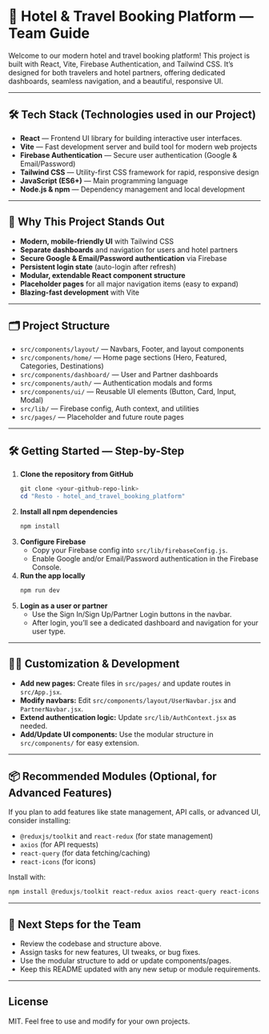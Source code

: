 <!-- @format -->

# 🌟 Hotel & Travel Booking Platform — Team Guide

Welcome to our modern hotel and travel booking platform! This project is built with React, Vite, Firebase Authentication, and Tailwind CSS. It’s designed for both travelers and hotel partners, offering dedicated dashboards, seamless navigation, and a beautiful, responsive UI.

---

## 🛠️ Tech Stack (Technologies used in our Project)

- **React** — Frontend UI library for building interactive user interfaces.
- **Vite** — Fast development server and build tool for modern web projects
- **Firebase Authentication** — Secure user authentication (Google & Email/Password)
- **Tailwind CSS** — Utility-first CSS framework for rapid, responsive design
- **JavaScript (ES6+)** — Main programming language
- **Node.js & npm** — Dependency management and local development

---

## 🚀 Why This Project Stands Out 

- **Modern, mobile-friendly UI** with Tailwind CSS
- **Separate dashboards** and navigation for users and hotel partners
- **Secure Google & Email/Password authentication** via Firebase
- **Persistent login state** (auto-login after refresh)
- **Modular, extendable React component structure**
- **Placeholder pages** for all major navigation items (easy to expand)
- **Blazing-fast development** with Vite

---

## 🗂️ Project Structure

- `src/components/layout/` — Navbars, Footer, and layout components
- `src/components/home/` — Home page sections (Hero, Featured, Categories, Destinations)
- `src/components/dashboard/` — User and Partner dashboards
- `src/components/auth/` — Authentication modals and forms
- `src/components/ui/` — Reusable UI elements (Button, Card, Input, Modal)
- `src/lib/` — Firebase config, Auth context, and utilities
- `src/pages/` — Placeholder and future route pages

---

## 🛠️ Getting Started — Step-by-Step

1. **Clone the repository from GitHub**
   ```powershell
   git clone <your-github-repo-link>
   cd "Resto - hotel_and_travel_booking_platform"
   ```
2. **Install all npm dependencies**
   ```powershell
   npm install
   ```
3. **Configure Firebase**
   - Copy your Firebase config into `src/lib/firebaseConfig.js`.
   - Enable Google and/or Email/Password authentication in the Firebase Console.
4. **Run the app locally**
   ```powershell
   npm run dev
   ```
5. **Login as a user or partner**
   - Use the Sign In/Sign Up/Partner Login buttons in the navbar.
   - After login, you’ll see a dedicated dashboard and navigation for your user type.

---

## 🧑‍💻 Customization & Development

- **Add new pages:**  Create files in `src/pages/` and update routes in `src/App.jsx`.
- **Modify navbars:**  Edit `src/components/layout/UserNavbar.jsx` and `PartnerNavbar.jsx`.
- **Extend authentication logic:**  Update `src/lib/AuthContext.jsx` as needed.
- **Add/Update UI components:**  Use the modular structure in `src/components/` for easy extension.

---

## 📦 Recommended Modules (Optional, for Advanced Features)

If you plan to add features like state management, API calls, or advanced UI, consider installing:

- `@reduxjs/toolkit` and `react-redux` (for state management)
- `axios` (for API requests)
- `react-query` (for data fetching/caching)
- `react-icons` (for icons)

Install with:
```powershell
npm install @reduxjs/toolkit react-redux axios react-query react-icons
```

---

## 🏁 Next Steps for the Team

- Review the codebase and structure above.
- Assign tasks for new features, UI tweaks, or bug fixes.
- Use the modular structure to add or update components/pages.
- Keep this README updated with any new setup or module requirements.

---

## License

MIT. Feel free to use and modify for your own projects.
